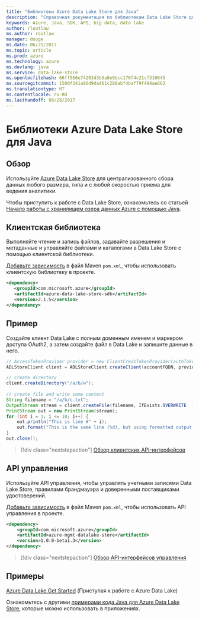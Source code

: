 ```yaml
---
title: "Библиотеки Azure Data Lake Store для Java"
description: "Справочная документация по библиотекам Data Lake Store для Java"
keywords: Azure, Java, SDK, API, big data, data lake
author: rloutlaw
ms.author: routlaw
manager: douge
ms.date: 06/21/2017
ms.topic: article
ms.prod: azure
ms.technology: azure
ms.devlang: java
ms.service: data-lake-store
ms.openlocfilehash: 66ff566e74203d3b5a8e9bcc170f4c21cf310645
ms.sourcegitcommit: 1500f341a96d9da461c288abf4baf79f494ae662
ms.translationtype: HT
ms.contentlocale: ru-RU
ms.lasthandoff: 08/28/2017
---
```

# <a name="azure-data-lake-store-libraries-for-java"></a>Библиотеки Azure Data Lake Store для Java

## <a name="overview"></a>Обзор

Используйте [Azure Data Lake Store](/azure/data-lake-store/data-lake-store-overview) для централизованного сбора данных любого размера, типа и с любой скоростью приема для ведения аналитики.

Чтобы приступить к работе с Data Lake Store, ознакомьтесь со статьей [Начало работы с хранилищем озера данных Azure с помощью Java](/azure/data-lake-store/data-lake-store-get-started-java-sdk).


## <a name="client-library"></a>Клиентская библиотека

Выполняйте чтение и запись файлов, задавайте разрешения и метаданные и управляйте файлами и каталогами в Data Lake Store с помощью клиентской библиотеки.

[Добавьте зависимость](https://maven.apache.org/guides/getting-started/index.html#How_do_I_use_external_dependencies) в файл Maven `pom.xml`, чтобы использовать клиентскую библиотеку в проекте.

```XML
<dependency>
   <groupId>com.microsoft.azure</groupId>
   <artifactId>azure-data-lake-store-sdk</artifactId>
   <version>2.1.5</version>
</dependency>
```   

## <a name="example"></a>Пример

Создайте клиент Data Lake с полным доменным именем и маркером доступа OAuth2, а затем создайте файл в Data Lake и запишите данные в него.

```java
// AccessTokenProvider provider = new ClientCredsTokenProvider(authTokenEndpoint, clientId, clientKey);
ADLStoreClient client = ADLStoreClient.createClient(accountFQDN, provider);

// create directory
client.createDirectory("/a/b/w");
        
// create file and write some content
String filename = "/a/b/c.txt";
OutputStream stream = client.createFile(filename, IfExists.OVERWRITE  );
PrintStream out = new PrintStream(stream);
for (int i = 1; i <= 10; i++) {
    out.println("This is line #" + i);
    out.format("This is the same line (%d), but using formatted output. %n", i);
}
out.close();
```

> [!div class="nextstepaction"]
> [Обзор клиентских API-интерфейсов](/java/api/overview/azure/datalakestore/clientlibrary)


## <a name="management-api"></a>API управления

Используйте API управления, чтобы управлять учетными записями Data Lake Store, правилами брандмауэра и доверенными поставщиками удостоверений.

[Добавьте зависимость](https://maven.apache.org/guides/getting-started/index.html#How_do_I_use_external_dependencies) в файл Maven `pom.xml`, чтобы использовать API управления в проекте.


```XML
<dependency>
    <groupId>com.microsoft.azure</groupId>
    <artifactId>azure-mgmt-datalake-store</artifactId>
    <version>1.0.0-beta1.3</version>
</dependency>
```

> [!div class="nextstepaction"]
> [Обзор API-интерфейсов управления](/java/api/overview/azure/datalakestore/managementapi)

## <a name="samples"></a>Примеры

[Azure Data Lake Get Started][1] (Приступая к работе с Azure Data Lake) 

[1]: https://github.com/Azure-Samples/data-lake-store-java-upload-download-get-started

Ознакомьтесь с другими [примерами кода Java для Azure Data Lake Store](https://azure.microsoft.com/resources/samples/?platform=java&term=lake), которые можно использовать в приложениях.
